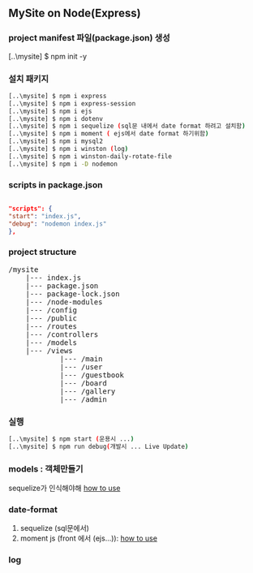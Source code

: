## MySite on Node(Express)

### project manifest 파일(package.json) 생성

[..\mysite] $ npm init -y

### 설치 패키지

```bash
[..\mysite] $ npm i express
[..\mysite] $ npm i express-session
[..\mysite] $ npm i ejs
[..\mysite] $ npm i dotenv
[..\mysite] $ npm i sequelize (sql문 내에서 date format 하려고 설치함)
[..\mysite] $ npm i moment ( ejs에서 date format 하기위함)
[..\mysite] $ npm i mysql2
[..\mysite] $ npm i winston (log)
[..\mysite] $ npm i winston-daily-rotate-file
[..\mysite] $ npm i -D nodemon
```

### scripts in package.json

```JSON

"scripts": {
"start": "index.js",
"debug": "nodemon index.js"
},

```

### project structure

<pre>
/mysite
    |--- index.js 
    |--- package.json
    |--- package-lock.json
    |--- /node-modules
    |--- /config
    |--- /public
    |--- /routes
    |--- /controllers
    |--- /models
    |--- /views
            |--- /main
            |--- /user
            |--- /guestbook
            |--- /board
            |--- /gallery
            |--- /admin
</pre>

### 실행

```bash
[..\mysite] $ npm start (운용시 ...)
[..\mysite] $ npm run debug(개발시 ... Live Update)

```

### models : 객체만들기

sequelize가 인식해야해 <a href="https://sequelize.org/master/">how to use</a>

### date-format

1. sequelize (sql문에서)
2. moment js (front 에서 (ejs...)): <a href="https://momentjs.com/">how to use </a>

### log
